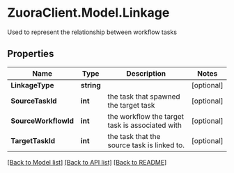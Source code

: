 # ZuoraClient.Model.Linkage
Used to represent the relationship between workflow tasks

## Properties

Name | Type | Description | Notes
------------ | ------------- | ------------- | -------------
**LinkageType** | **string** |  | [optional] 
**SourceTaskId** | **int** | the task that spawned the target task | [optional] 
**SourceWorkflowId** | **int** | the workflow the target task is associated with | [optional] 
**TargetTaskId** | **int** | the task that the source task is linked to. | [optional] 

[[Back to Model list]](../README.md#documentation-for-models) [[Back to API list]](../README.md#documentation-for-api-endpoints) [[Back to README]](../README.md)


